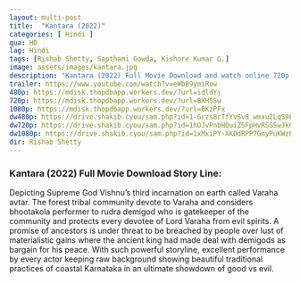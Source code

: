 ```yaml
---
layout: multi-post
title:  "Kantara (2022)"
categories: [ Hindi ]
qua: HD
lag: Hindi
tags: [Rishab Shetty, Sapthami Gowda, Kishore Kumar G.]
image: assets/images/kantara.jpg
description: "Kantara (2022) Full Movie Download and watch online 720p low file size 500 mb."
trailer: https://www.youtube.com/watch?v=eWb89ymiRow
480p: https://mdisk.thopdbapp.workers.dev/?url=idldYj
720p: https://mdisk.thopdbapp.workers.dev/?url=BXH5Sw
1080p: https://mdisk.thopdbapp.workers.dev/?url=BKzPFx
dw480p: https://drive.shakib.cyou/sam.php?id=1-Grzs8rTfYvSv8_wmxu2LqS9Li5sEgZw
dw720p: https://drive.shakib.cyou/sam.php?id=1hOJvPnbHOuiZSFpHvRSSSwJkCjKkqvFh
dw1080p: https://drive.shakib.cyou/sam.php?id=1xMxiPY-XKOdRPP7GmyPuKWzB7M2G4kUm
dir: Rishab Shetty
---
```


### Kantara (2022) Full Movie Download Story Line:
Depicting Supreme God Vishnu’s third incarnation on earth called Varaha avtar. The forest tribal community devote to Varaha and considers bhootakola performer to rudra demigod who is gatekeeper of the community and protects every devotee of Lord Varaha from evil spirits. A promise of ancestors is under threat to be breached by people over lust of materialistic gains where the ancient king had made deal with demigods as bargain for his peace. With such powerful storyline, excellent performance by every actor keeping raw background showing beautiful traditional practices of coastal Karnataka in an ultimate showdown of good vs evil.










